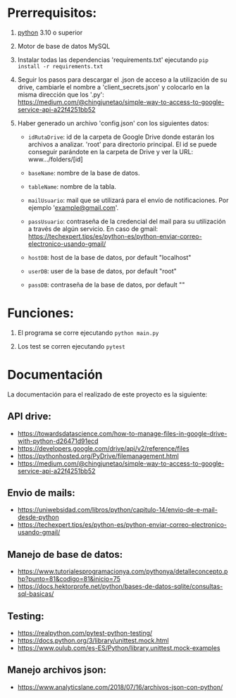 # Prerrequisitos:
   1. [python](https://www.python.org/downloads/) 3.10 o superior 
   2. Motor de base de datos MySQL
   3. Instalar todas las dependencias 'requirements.txt' ejecutando `pip install -r requirements.txt`  
   4. Seguir los pasos para descargar el .json de acceso a la utilización de su drive, cambiarle el nombre a 'client_secrets.json' y colocarlo en la misma dirección que los '.py':
        https://medium.com/@chingjunetao/simple-way-to-access-to-google-service-api-a22f4251bb52
   5. Haber generado un archivo 'config.json' con los siguientes datos:
      
      - `idRutaDrive`: id de la carpeta de Google Drive donde estarán los archivos a analizar. 'root' para directorio principal. 
          El id se puede conseguir parándote en la carpeta de Drive y ver la URL: www.../folders/[id]
      
      - `baseName`: nombre de la base de datos.

      - `tableName`: nombre de la tabla.

      - `mailUsuario`: mail que se utilizará para el envío de notificaciones. Por ejemplo 'example@gmail.com'.
      
      - `passUsuario`: contraseña de la credencial del mail para su utilización a través de algún servicio. En caso de gmail: https://techexpert.tips/es/python-es/python-enviar-correo-electronico-usando-gmail/ 
       
      - `hostDB`: host de la base de datos, por default "localhost" 
      
      - `userDB`: user de la base de datos, por default "root"
      
      - `passDB`: contraseña de la base de datos, por default ""

# Funciones:
   1. El programa se corre ejecutando `python main.py` 
   
   2. Los test se corren ejecutando `pytest`


# Documentación

La documentación para el realizado de este proyecto es la siguiente:

## API drive:
- https://towardsdatascience.com/how-to-manage-files-in-google-drive-with-python-d26471d91ecd
- https://developers.google.com/drive/api/v2/reference/files
- https://pythonhosted.org/PyDrive/filemanagement.html
- https://medium.com/@chingjunetao/simple-way-to-access-to-google-service-api-a22f4251bb52

## Envio de mails:
- https://uniwebsidad.com/libros/python/capitulo-14/envio-de-e-mail-desde-python
- https://techexpert.tips/es/python-es/python-enviar-correo-electronico-usando-gmail/

## Manejo de base de datos:
- https://www.tutorialesprogramacionya.com/pythonya/detalleconcepto.php?punto=81&codigo=81&inicio=75
- https://docs.hektorprofe.net/python/bases-de-datos-sqlite/consultas-sql-basicas/

## Testing:
- https://realpython.com/pytest-python-testing/
- https://docs.python.org/3/library/unittest.mock.html
- https://www.oulub.com/es-ES/Python/library.unittest.mock-examples

## Manejo archivos json:
- https://www.analyticslane.com/2018/07/16/archivos-json-con-python/



